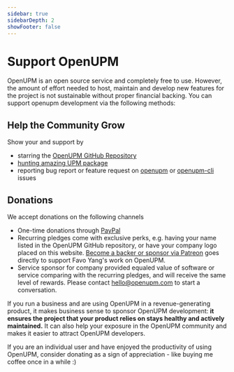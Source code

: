 ```yaml
---
sidebar: true
sidebarDepth: 2
showFooter: false
---
```

# Support OpenUPM

OpenUPM is an open source service and completely free to use. However, the amount of effort needed to host, maintain and develop new features for the project is not sustainable without proper financial backing. You can support openupm development via the following methods:

## Help the Community Grow

Show your <i class="fa fa-heart text-error"></i> and support by

- <i class="fa fa-star text-warning"></i> starring the [OpenUPM GitHub Repository](https://github.com/openupm/openupm)
- <i class="fas fa-plus-circle text-primary"></i> [hunting amazing UPM package](packages/add/)
- <i class="fas fa-bug text-success"></i> reporting bug report or feature request on [openupm](https://github.com/openupm/openupm/issues) or [openupm-cli](https://github.com/openupm/openupm-cli/issues) issues

## Donations

We accept donations on the following channels
- One-time donations through [PayPal](https://www.paypal.me/favoyang)
- Recurring pledges come with exclusive perks, e.g. having your name listed in the OpenUPM GitHub repository, or have your company logo placed on this website. [Become a backer or sponsor via Patreon](https://www.patreon.com/openupm) goes directly to support Favo Yang's work on OpenUPM.
- Service sponsor for company provided equaled value of software or service comparing with the recurring pledges, and will receive the same level of rewards. Please contact [hello@openupm.com](mailto:hello@openupm.com) to start a conversation.

If you run a business and are using OpenUPM in a revenue-generating product, it makes business sense to sponsor OpenUPM development: **it ensures the project that your product relies on stays healthy and actively maintained.** It can also help your exposure in the OpenUPM community and makes it easier to attract OpenUPM developers.

If you are an individual user and have enjoyed the productivity of using OpenUPM, consider donating as a sign of appreciation - like buying me coffee once in a while :)
